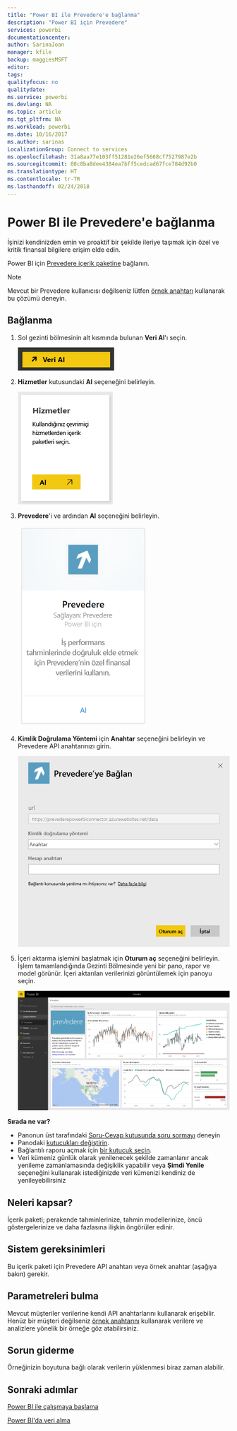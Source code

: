 ```yaml
---
title: "Power BI ile Prevedere'e bağlanma"
description: "Power BI için Prevedere"
services: powerbi
documentationcenter: 
author: SarinaJoan
manager: kfile
backup: maggiesMSFT
editor: 
tags: 
qualityfocus: no
qualitydate: 
ms.service: powerbi
ms.devlang: NA
ms.topic: article
ms.tgt_pltfrm: NA
ms.workload: powerbi
ms.date: 10/16/2017
ms.author: sarinas
LocalizationGroup: Connect to services
ms.openlocfilehash: 31a8aa77e103ff51281e26ef5668cf7527987e2b
ms.sourcegitcommit: 88c8ba8dee4384ea7bff5cedcad67fce784d92b0
ms.translationtype: HT
ms.contentlocale: tr-TR
ms.lasthandoff: 02/24/2018
---
```

# <a name="connect-to-prevedere-with-power-bi"></a>Power BI ile Prevedere'e bağlanma
İşinizi kendinizden emin ve proaktif bir şekilde ileriye taşımak için özel ve kritik finansal bilgilere erişim elde edin.

Power BI için [Prevedere içerik paketine](https://app.powerbi.com/getdata/services/prevedere) bağlanın.

>[!NOTE]
>Mevcut bir Prevedere kullanıcısı değilseniz lütfen [örnek anahtarı](https://prevederepowerbiconnector.azurewebsites.net/static/learnmore.html) kullanarak bu çözümü deneyin.

## <a name="how-to-connect"></a>Bağlanma
1. Sol gezinti bölmesinin alt kısmında bulunan **Veri Al**'ı seçin.
   
   ![](media/service-connect-to-prevedere/getdata.png)
2. **Hizmetler** kutusundaki **Al** seçeneğini belirleyin.
   
   ![](media/service-connect-to-prevedere/services.png)
3. **Prevedere**'i ve ardından **Al** seçeneğini belirleyin.
   
   ![](media/service-connect-to-prevedere/connect.png)
4. **Kimlik Doğrulama Yöntemi** için **Anahtar** seçeneğini belirleyin ve Prevedere API anahtarınızı girin.
   
    ![](media/service-connect-to-prevedere/creds.png)
5. İçeri aktarma işlemini başlatmak için **Oturum aç** seçeneğini belirleyin. İşlem tamamlandığında Gezinti Bölmesinde yeni bir pano, rapor ve model görünür. İçeri aktarılan verilerinizi görüntülemek için panoyu seçin.
   
     ![](media/service-connect-to-prevedere/dashboard.png)

**Sırada ne var?**

* Panonun üst tarafındaki [Soru-Cevap kutusunda soru sormayı](power-bi-q-and-a.md) deneyin
* Panodaki [kutucukları değiştirin](service-dashboard-edit-tile.md).
* Bağlantılı raporu açmak için [bir kutucuk seçin](service-dashboard-tiles.md).
* Veri kümeniz günlük olarak yenilenecek şekilde zamanlanır ancak yenileme zamanlamasında değişiklik yapabilir veya **Şimdi Yenile** seçeneğini kullanarak istediğinizde veri kümenizi kendiniz de yenileyebilirsiniz

## <a name="whats-included"></a>Neleri kapsar?
İçerik paketi; perakende tahminlerinize, tahmin modellerinize, öncü göstergelerinize ve daha fazlasına ilişkin öngörüler edinir.

## <a name="system-requirements"></a>Sistem gereksinimleri
Bu içerik paketi için Prevedere API anahtarı veya örnek anahtar (aşağıya bakın) gerekir.

## <a name="finding-parameters"></a>Parametreleri bulma
<a name="FindingParams"></a>

Mevcut müşteriler verilerine kendi API anahtarlarını kullanarak erişebilir. Henüz bir müşteri değilseniz [örnek anahtarını](https://prevederepowerbiconnector.azurewebsites.net/static/learnmore.html) kullanarak verilere ve analizlere yönelik bir örneğe göz atabilirsiniz.

## <a name="troubleshooting"></a>Sorun giderme
Örneğinizin boyutuna bağlı olarak verilerin yüklenmesi biraz zaman alabilir.

## <a name="next-steps"></a>Sonraki adımlar
[Power BI ile çalışmaya başlama](service-get-started.md)

[Power BI'da veri alma](service-get-data.md)

